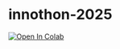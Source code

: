 # innothon-2025
[![Open In Colab](https://colab.research.google.com/assets/colab-badge.svg)](https://colab.research.google.com/github/tuo-utente/innothon-2025-piante/blob/main/main.ipynb)
